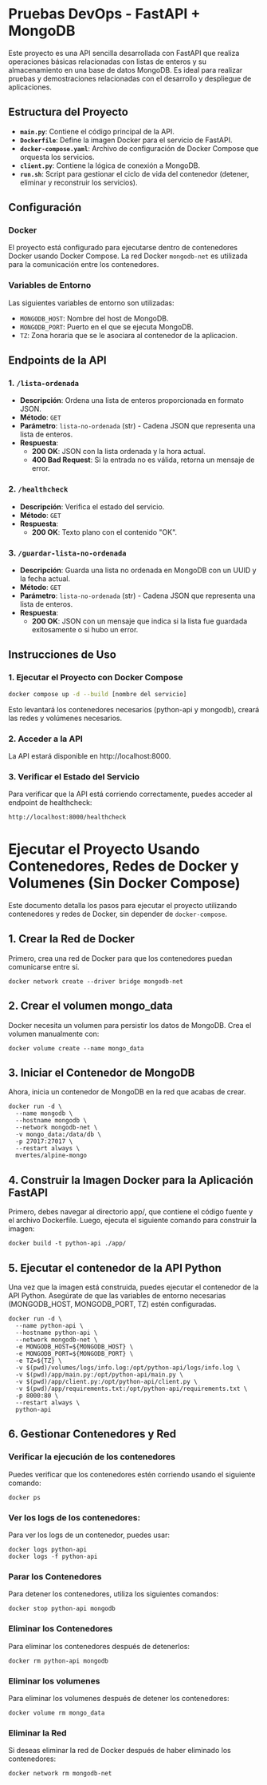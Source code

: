 # Pruebas DevOps - FastAPI + MongoDB

Este proyecto es una API sencilla desarrollada con FastAPI que realiza operaciones básicas relacionadas con listas de enteros y su almacenamiento en una base de datos MongoDB. Es ideal para realizar pruebas y demostraciones relacionadas con el desarrollo y despliegue de aplicaciones.

## Estructura del Proyecto

- **`main.py`**: Contiene el código principal de la API.
- **`Dockerfile`**: Define la imagen Docker para el servicio de FastAPI.
- **`docker-compose.yaml`**: Archivo de configuración de Docker Compose que orquesta los servicios.
- **`client.py`**: Contiene la lógica de conexión a MongoDB.
- **`run.sh`**: Script para gestionar el ciclo de vida del contenedor (detener, eliminar y reconstruir los servicios).

## Configuración

### Docker

El proyecto está configurado para ejecutarse dentro de contenedores Docker usando Docker Compose. La red Docker `mongodb-net` es utilizada para la comunicación entre los contenedores.

### Variables de Entorno

Las siguientes variables de entorno son utilizadas:

- `MONGODB_HOST`: Nombre del host de MongoDB.
- `MONGODB_PORT`: Puerto en el que se ejecuta MongoDB.
- `TZ`: Zona horaria que se le asociara al contenedor de la aplicacion.

## Endpoints de la API

### 1. `/lista-ordenada`

- **Descripción**: Ordena una lista de enteros proporcionada en formato JSON.
- **Método**: `GET`
- **Parámetro**: `lista-no-ordenada` (str) - Cadena JSON que representa una lista de enteros.
- **Respuesta**: 
  - **200 OK**: JSON con la lista ordenada y la hora actual.
  - **400 Bad Request**: Si la entrada no es válida, retorna un mensaje de error.

### 2. `/healthcheck`

- **Descripción**: Verifica el estado del servicio.
- **Método**: `GET`
- **Respuesta**:
  - **200 OK**: Texto plano con el contenido "OK".

### 3. `/guardar-lista-no-ordenada`

- **Descripción**: Guarda una lista no ordenada en MongoDB con un UUID y la fecha actual.
- **Método**: `GET`
- **Parámetro**: `lista-no-ordenada` (str) - Cadena JSON que representa una lista de enteros.
- **Respuesta**:
  - **200 OK**: JSON con un mensaje que indica si la lista fue guardada exitosamente o si hubo un error.

## Instrucciones de Uso

### 1. Ejecutar el Proyecto con Docker Compose
```bash
docker compose up -d --build [nombre del servicio]
```

Esto levantará los contenedores necesarios (python-api y mongodb), creará las redes y volúmenes necesarios.

### 2. Acceder a la API
La API estará disponible en http://localhost:8000.

### 3. Verificar el Estado del Servicio
Para verificar que la API está corriendo correctamente, puedes acceder al endpoint de healthcheck:
```bash
http://localhost:8000/healthcheck
```

# Ejecutar el Proyecto Usando Contenedores, Redes de Docker y Volumenes (Sin Docker Compose)

Este documento detalla los pasos para ejecutar el proyecto utilizando contenedores y redes de Docker, sin depender de `docker-compose`.

## 1. Crear la Red de Docker

Primero, crea una red de Docker para que los contenedores puedan comunicarse entre sí.

```
docker network create --driver bridge mongodb-net
```

## 2. Crear el volumen mongo_data
Docker necesita un volumen para persistir los datos de MongoDB. Crea el volumen manualmente con:
```
docker volume create --name mongo_data
```

## 3. Iniciar el Contenedor de MongoDB
Ahora, inicia un contenedor de MongoDB en la red que acabas de crear.

```
docker run -d \
  --name mongodb \
  --hostname mongodb \
  --network mongodb-net \
  -v mongo_data:/data/db \
  -p 27017:27017 \
  --restart always \
  mvertes/alpine-mongo
```

## 4. Construir la Imagen Docker para la Aplicación FastAPI
Primero, debes navegar al directorio app/, que contiene el código fuente y el archivo Dockerfile. Luego, ejecuta el siguiente comando para construir la imagen:

```
docker build -t python-api ./app/
```
## 5. Ejecutar el contenedor de la API Python
Una vez que la imagen está construida, puedes ejecutar el contenedor de la API Python. Asegúrate de que las variables de entorno necesarias (MONGODB_HOST, MONGODB_PORT, TZ) estén configuradas.
```
docker run -d \
  --name python-api \
  --hostname python-api \
  --network mongodb-net \
  -e MONGODB_HOST=${MONGODB_HOST} \
  -e MONGODB_PORT=${MONGODB_PORT} \
  -e TZ=${TZ} \
  -v $(pwd)/volumes/logs/info.log:/opt/python-api/logs/info.log \
  -v $(pwd)/app/main.py:/opt/python-api/main.py \
  -v $(pwd)/app/client.py:/opt/python-api/client.py \
  -v $(pwd)/app/requirements.txt:/opt/python-api/requirements.txt \
  -p 8000:80 \
  --restart always \
  python-api

```

## 6. Gestionar Contenedores y Red
### Verificar la ejecución de los contenedores
Puedes verificar que los contenedores estén corriendo usando el siguiente comando:
```
docker ps
```
### Ver los logs de los contenedores:
Para ver los logs de un contenedor, puedes usar:
```
docker logs python-api
docker logs -f python-api
```

### Parar los Contenedores
Para detener los contenedores, utiliza los siguientes comandos:
```
docker stop python-api mongodb
```

### Eliminar los Contenedores
Para eliminar los contenedores después de detenerlos:
```
docker rm python-api mongodb
```
### Eliminar los volumenes
Para eliminar los volumenes después de detener los contenedores:
```
docker volume rm mongo_data
```
### Eliminar la Red
Si deseas eliminar la red de Docker después de haber eliminado los contenedores:
```
docker network rm mongodb-net
```